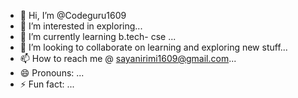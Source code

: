 - 👋 Hi, I’m @Codeguru1609
- 👀 I’m interested in exploring...
- 🌱 I’m currently learning b.tech- cse ...
- 💞️ I’m looking to collaborate on learning and exploring new stuff...
- 📫 How to reach me @ sayanirimi1609@gmail.com...
- 😄 Pronouns: ...
- ⚡ Fun fact: ...

<!---
Codeguru1609/Codeguru1609 is a ✨ special ✨ repository because its `README.md` (this file) appears on your GitHub profile.
You can click the Preview link to take a look at your changes.
--->

